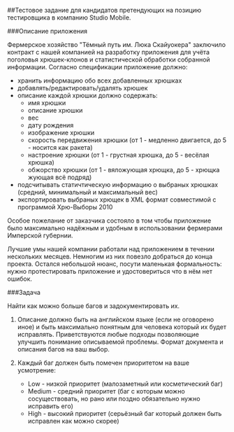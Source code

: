 ##Тестовое задание для кандидатов претендующих на позицию тестировщика в компанию Studio Mobile.

###Описание приложения

Фермерское хозяйство "Тёмный путь им. Люка Скайуокера" заключило контракт с нашей компанией на разработку приложения для 
учёта поголовья хрюшек-клонов и статистической обработки собранной информации. Согласно спецификации приложение должно:

* хранить информацию обо всех добавленных хрюшках
* добавлять/редактировать/удалять хрюшек
* описание каждой хрюшки должно содержать:
  * имя хрюшки
  * описание хрюшки
  * вес
  * дату рождения
  * изображение хрюшки
  * скорость передвижения хрюшки (от 1 - медленно двигается, до 5 - носится как ракета)
  * настроение хрюшки (от 1 - грустная хрюшка, до 5 - весёлая хрюшка)
  * обжорство хрюшки (от 1 - вяложующая хрющка, до 5 - хрющка жующая всё подряд)
* подсчитывать статичтическую информацию о выбраных хрюшках (средний, минимальный и максимальный вес)
* экспортировать выбраных хрющек в XML формат совместимой с программой Хрю-Выборы 2010

Особое пожелание от заказчика состояло в том чтобы приложение было максимально надёжным и удобным в использовании фермерами Имперской губернии.

Лучшие умы нашей компании работали над приложением в течении нескольких месяцев. Немногим из них повезло добраться до конца проекта. 
Остался небольшой нюанс, посути маленькая формальность: нужно протестировать приложение и удостовериться что в нём нет ошибок.

###Задача

Найти как можно больше багов и задокументировать их. 

1. Описание должно быть на английском языке (если не оговорено иное) и быть максимально 
понятным для человека который их будет исправлять. Приветствуются любые подходы позволяющие улучшить понимание описываемой проблемы. 
Формат документа и описания багов на ваш выбор.
1. Каждый баг должен быть помечен приоритетом на ваше усмотрение:

    * Low - низкой приоритет (малозаметный или косметический баг)
    * Medium - средний приоритет (баг с которым можно сосуществовать, но рано или поздно обязательно нужно исправить его)
    * High - высокий приоритет (серьёзный баг который должен быть исправлен как можно скорее)